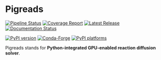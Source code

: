 # Pigreads

[![Pipeline Status][pipeline-badge]][pipeline-link]
[![Coverage Report][coverage-badge]][coverage-link]
[![Latest Release][release-badge]][release-link]
[![Documentation Status][rtd-badge]][rtd-link]

[![PyPI version][pypi-version]][pypi-link]
[![Conda-Forge][conda-badge]][conda-link]
[![PyPI platforms][pypi-platforms]][pypi-link]

<!-- SPHINX-START -->

Pigreads stands for **Python-integrated GPU-enabled reaction diffusion solver**.

<!-- prettier-ignore-start -->
[conda-badge]:              https://img.shields.io/conda/vn/conda-forge/pigreads
[conda-link]:               https://github.com/conda-forge/pigreads-feedstock
[coverage-badge]:           https://gitlab.com/pigreads/pigreads/badges/main/coverage.svg
[coverage-link]:            https://gitlab.com/pigreads/pigreads/-/commits/main
[pipeline-badge]:           https://gitlab.com/pigreads/pigreads/badges/main/pipeline.svg
[pipeline-link]:            https://gitlab.com/pigreads/pigreads/-/pipelines
[pypi-link]:                https://pypi.org/project/pigreads/
[pypi-platforms]:           https://img.shields.io/pypi/pyversions/pigreads
[pypi-version]:             https://img.shields.io/pypi/v/pigreads
[release-badge]:            https://gitlab.com/pigreads/pigreads/-/badges/release.svg
[release-link]:             https://gitlab.com/pigreads/pigreads/-/releases
[rtd-badge]:                https://readthedocs.org/projects/pigreads/badge/?version=latest
[rtd-link]:                 https://pigreads.readthedocs.io/en/latest/?badge=latest

<!-- prettier-ignore-end -->
